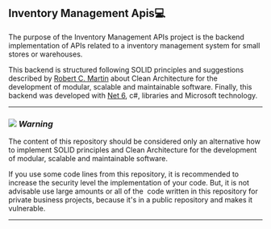 ## Inventory Management Apis💻

The purpose of the Inventory Management APIs project is the backend implementation of APIs related to a inventory management system for small stores or warehouses.

This backend is structured following SOLID principles and suggestions described by [Robert C. Martin](https://blog.cleancoder.com/uncle-bob/2012/08/13/the-clean-architecture.html) about Clean Architecture for the development of modular, scalable and maintainable software. Finally, this backend was developed with [Net 6](https://dotnet.microsoft.com/en-us/download/dotnet/6.0), c#, libraries and Microsoft technology.

---

### ![](https://33333.cdn.cke-cs.com/kSW7V9NHUXugvhoQeFaf/images/0d8a8c3ce2190b6dc1caf62570d5b0baadf0244e8ba7a608.png) _Warning_

The content of this repository should be considered only an alternative how to implement SOLID principles and Clean Architecture for the development of modular, scalable and maintainable software.

If you use some code lines from this repository, it is recommended to increase the security level the implementation of your code. But, it is not advisable use large amounts or all of the  code written in this repository for private business projects, because it's in a public repository and makes it vulnerable. 

---
